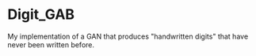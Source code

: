 # Digit_GAB
My implementation of a GAN that produces "handwritten digits" that have never been written before.
